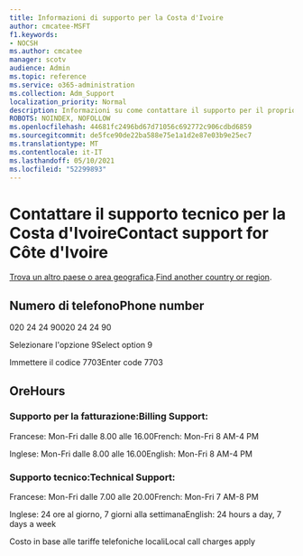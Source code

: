 ```yaml
---
title: Informazioni di supporto per la Costa d'Ivoire
author: cmcatee-MSFT
f1.keywords:
- NOCSH
ms.author: cmcatee
manager: scotv
audience: Admin
ms.topic: reference
ms.service: o365-administration
ms.collection: Adm_Support
localization_priority: Normal
description: Informazioni su come contattare il supporto per il proprio paese o area geografica.
ROBOTS: NOINDEX, NOFOLLOW
ms.openlocfilehash: 44681fc2496bd67d71056c692772c906cdbd6859
ms.sourcegitcommit: de5fce90de22ba588e75e1a1d2e87e03b9e25ec7
ms.translationtype: MT
ms.contentlocale: it-IT
ms.lasthandoff: 05/10/2021
ms.locfileid: "52299893"
---
```

# <a name="contact-support-for-cte-divoire"></a><span data-ttu-id="d8e0e-103">Contattare il supporto tecnico per la Costa d'Ivoire</span><span class="sxs-lookup"><span data-stu-id="d8e0e-103">Contact support for Côte d'Ivoire</span></span>

<span data-ttu-id="d8e0e-104">[Trova un altro paese o area geografica](../../business-video/get-help-support.md).</span><span class="sxs-lookup"><span data-stu-id="d8e0e-104">[Find another country or region](../../business-video/get-help-support.md).</span></span>

## <a name="phone-number"></a><span data-ttu-id="d8e0e-105">Numero di telefono</span><span class="sxs-lookup"><span data-stu-id="d8e0e-105">Phone number</span></span>
<span data-ttu-id="d8e0e-106">020 24 24 90</span><span class="sxs-lookup"><span data-stu-id="d8e0e-106">020 24 24 90</span></span>

<span data-ttu-id="d8e0e-107">Selezionare l'opzione 9</span><span class="sxs-lookup"><span data-stu-id="d8e0e-107">Select option 9</span></span>

<span data-ttu-id="d8e0e-108">Immettere il codice 7703</span><span class="sxs-lookup"><span data-stu-id="d8e0e-108">Enter code 7703</span></span>

## <a name="hours"></a><span data-ttu-id="d8e0e-109">Ore</span><span class="sxs-lookup"><span data-stu-id="d8e0e-109">Hours</span></span>
### <a name="billing-support"></a><span data-ttu-id="d8e0e-110">Supporto per la fatturazione:</span><span class="sxs-lookup"><span data-stu-id="d8e0e-110">Billing Support:</span></span>

<span data-ttu-id="d8e0e-111">Francese: Mon-Fri dalle 8.00 alle 16.00</span><span class="sxs-lookup"><span data-stu-id="d8e0e-111">French: Mon-Fri 8 AM-4 PM</span></span>

<span data-ttu-id="d8e0e-112">Inglese: Mon-Fri dalle 8.00 alle 16.00</span><span class="sxs-lookup"><span data-stu-id="d8e0e-112">English: Mon-Fri 8 AM-4 PM</span></span>

### <a name="technical-support"></a><span data-ttu-id="d8e0e-113">Supporto tecnico:</span><span class="sxs-lookup"><span data-stu-id="d8e0e-113">Technical Support:</span></span>

<span data-ttu-id="d8e0e-114">Francese: Mon-Fri dalle 7.00 alle 20.00</span><span class="sxs-lookup"><span data-stu-id="d8e0e-114">French: Mon-Fri 7 AM-8 PM</span></span>

<span data-ttu-id="d8e0e-115">Inglese: 24 ore al giorno, 7 giorni alla settimana</span><span class="sxs-lookup"><span data-stu-id="d8e0e-115">English: 24 hours a day, 7 days a week</span></span>

<span data-ttu-id="d8e0e-116">Costo in base alle tariffe telefoniche locali</span><span class="sxs-lookup"><span data-stu-id="d8e0e-116">Local call charges apply</span></span>
